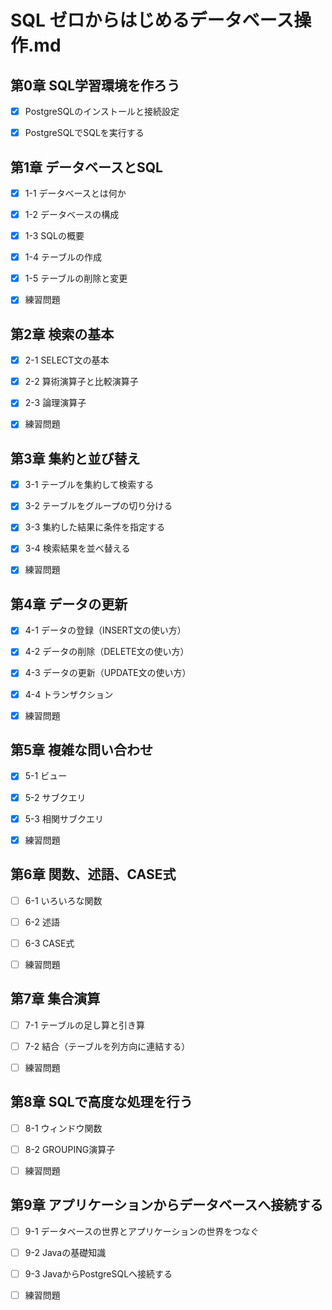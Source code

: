 # SQL ゼロからはじめるデータベース操作.md

## 第0章 SQL学習環境を作ろう

- [x] PostgreSQLのインストールと接続設定

- [x] PostgreSQLでSQLを実行する

## 第1章 データベースとSQL

- [x] 1-1 データベースとは何か

- [x] 1-2 データベースの構成

- [x] 1-3 SQLの概要

- [x] 1-4 テーブルの作成

- [x] 1-5 テーブルの削除と変更

- [x] 練習問題

## 第2章 検索の基本

- [x] 2-1 SELECT文の基本

- [x] 2-2 算術演算子と比較演算子

- [x] 2-3 論理演算子

- [x] 練習問題

## 第3章 集約と並び替え

- [x] 3-1 テーブルを集約して検索する

- [x] 3-2 テーブルをグループの切り分ける

- [x] 3-3 集約した結果に条件を指定する

- [x] 3-4 検索結果を並べ替える

- [x] 練習問題

## 第4章 データの更新

- [x] 4-1 データの登録（INSERT文の使い方）

- [x] 4-2 データの削除（DELETE文の使い方）

- [x] 4-3 データの更新（UPDATE文の使い方）

- [x] 4-4 トランザクション

- [x] 練習問題

## 第5章 複雑な問い合わせ

- [x] 5-1 ビュー

- [x] 5-2 サブクエリ

- [x] 5-3 相関サブクエリ

- [x] 練習問題

## 第6章 関数、述語、CASE式

- [ ] 6-1 いろいろな関数

- [ ] 6-2 述語

- [ ] 6-3 CASE式

- [ ] 練習問題

## 第7章 集合演算

- [ ] 7-1 テーブルの足し算と引き算

- [ ] 7-2 結合（テーブルを列方向に連結する）

- [ ] 練習問題

## 第8章 SQLで高度な処理を行う

- [ ] 8-1 ウィンドウ関数

- [ ] 8-2 GROUPING演算子

- [ ] 練習問題

## 第9章 アプリケーションからデータベースへ接続する

- [ ] 9-1 データベースの世界とアプリケーションの世界をつなぐ

- [ ] 9-2 Javaの基礎知識

- [ ] 9-3 JavaからPostgreSQLへ接続する

- [ ] 練習問題
